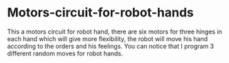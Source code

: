 # Motors-circuit-for-robot-hands
This a motors circuit for robot hand, there are six motors for three hinges in each hand which will give more flexibility, the robot will move his hand according to the orders and his feelings.
You can notice that I program 3 different random moves for robot hands.
